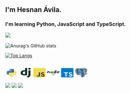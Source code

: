 ## I'm Hesnan Ávila.
### I'm learning Python, JavaScript and TypeScript.

![](https://komarev.com/ghpvc/?username=avilahesnan&color=blueviolet)

![Anurag's GitHub stats](https://github-readme-stats.vercel.app/api?username=avilahesnan&show_icons=true&theme=dracula)

[![Top Langs](https://github-readme-stats.vercel.app/api/top-langs/?username=avilahesnan&layout=compact&theme=dracula)](https://github.com/avilahesnan/github-readme-stats)

<div style="display: flex, justify-content: space-between, align-itens: center"><br>
  <img align="center" alt="Hesnan-Python" height="30" width="40" src="https://raw.githubusercontent.com/devicons/devicon/master/icons/python/python-original.svg">
  <img align="center" alt="Hesnan-Django" height="30" width="40" src="https://raw.githubusercontent.com/devicons/devicon/master/icons/django/django-plain.svg">
  <img align="center" alt="Hesnan-JavaScript" height="30" width="40" src="https://raw.githubusercontent.com/devicons/devicon/master/icons/javascript/javascript-original.svg">
  <img align="center" alt="Hesnan-JavaScript" height="30" width="40" src="https://raw.githubusercontent.com/devicons/devicon/master/icons/nodejs/nodejs-original-wordmark.svg">
  <img align="center" alt="Hesnan-JavaScript" height="30" width="40" src="https://raw.githubusercontent.com/devicons/devicon/master/icons/typescript/typescript-original.svg">
  <img align="center" alt="Hesnan-JavaScript" height="30" width="40" src="https://raw.githubusercontent.com/devicons/devicon/master/icons/postgresql/postgresql-original.svg">
</div>
  
<div> 
    <br/>
  <a href = "mailto:avilahesnan@gmail.com"><img src="https://img.shields.io/badge/-Gmail-%23333?style=for-the-badge&logo=gmail&logoColor=white" target="_blank"></a>
  <a href="https://www.linkedin.com/in/hesnan-avila/" target="_blank"><img src="https://img.shields.io/badge/-LinkedIn-%230077B5?style=for-the-badge&logo=linkedin&logoColor=white" target="_blank"></a>
  <a href="https://www.instagram.com/avilahesnan/" target="_blank"><img src="https://img.shields.io/badge/-Instagram-%23E4405F?style=for-the-badge&logo=instagram&logoColor=white" target="_blank"></a>
</div>
